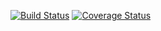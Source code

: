 [![Build Status](https://img.shields.io/travis/FitTech961/09-travis-coveralls-heroku.svg?style=flat-square)](https://travis-ci.org/FitTech961/09-travis-coveralls-heroku)
[![Coverage Status](https://img.shields.io/coveralls/FitTech961/09-travis-coveralls-heroku.svg?style=flat-square)](https://coveralls.io/github/FitTech961/09-travis-coveralls-heroku?branch=master)
